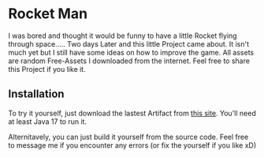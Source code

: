 
# Rocket Man

I was bored and thought it would be funny to have a little Rocket flying through space..... Two days Later and this little Project came about. It isn't much yet but I still have some ideas on how to improve the game. All assets are random Free-Assets I downloaded from the internet. Feel free to share this Project if you like it.




## Installation

To try it yourself, just download the lastest Artifact from [this site](https://github.com/Prinz-Autistimus/rocketman/tree/master/out/artifacts/Rocket_Man_jar). You'll need at least Java 17 to run it.

Alternitavely, you can just build it yourself from the source code. Feel free to message me if you encounter any errors (or fix the yourself if you like xD)
    
